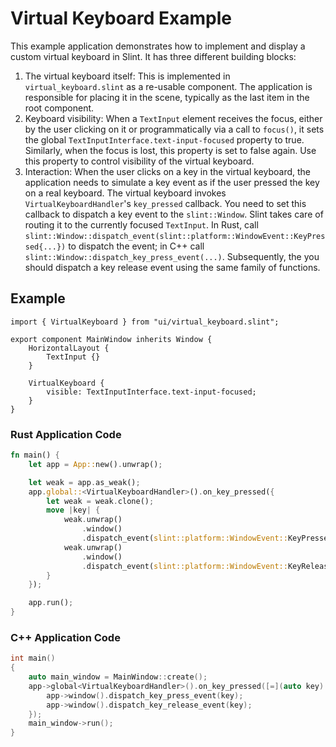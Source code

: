 <!-- Copyright © SixtyFPS GmbH <info@slint.dev> ; SPDX-License-Identifier: GPL-3.0-only OR LicenseRef-Slint-Royalty-free-1.1 OR LicenseRef-Slint-commercial -->
# Virtual Keyboard Example

This example application demonstrates how to implement and display a custom virtual keyboard in Slint.
It has three different building blocks:

1. The virtual keyboard itself: This is implemented in `virtual_keyboard.slint` as a re-usable component.
   The application is responsible for placing it in the scene, typically as the last item in the root component.
2. Keyboard visibility: When a `TextInput` element receives the focus, either by the user clicking on it or programmatically
   via a call to `focus()`, it sets the global `TextInputInterface.text-input-focused` property to true. Similarly,
   when the focus is lost, this property is set to false again. Use this property to control visibility of the virtual keyboard.
3. Interaction: When the user clicks on a key in the virtual keyboard, the application needs to simulate a key event as if the user
   pressed the key on a real keyboard. The virtual keyboard invokes `VirtualKeyboardHandler`'s `key_pressed` callback. You need
   to set this callback to dispatch a key event to the `slint::Window`. Slint takes care of routing it to the currently focused
   `TextInput`. In Rust, call `slint::Window::dispatch_event(slint::platform::WindowEvent::KeyPressed{...})` to dispatch
   the event; in C++ call `slint::Window::dispatch_key_press_event(...)`. Subsequently, the you should dispatch a key
   release event using the same family of functions.

## Example

```slint
import { VirtualKeyboard } from "ui/virtual_keyboard.slint";

export component MainWindow inherits Window {
    HorizontalLayout {
        TextInput {}
    }

    VirtualKeyboard {
        visible: TextInputInterface.text-input-focused;
    }
}
```

### Rust Application Code

```rust
fn main() {
    let app = App::new().unwrap();

    let weak = app.as_weak();
    app.global::<VirtualKeyboardHandler>().on_key_pressed({
        let weak = weak.clone();
        move |key| {
            weak.unwrap()
                .window()
                .dispatch_event(slint::platform::WindowEvent::KeyPressed { text: key.clone() });
            weak.unwrap()
                .window()
                .dispatch_event(slint::platform::WindowEvent::KeyReleased { text: key });
        }
    });

    app.run();
}
```

### C++ Application Code

```cpp
int main()
{
    auto main_window = MainWindow::create();
    app->global<VirtualKeyboardHandler>().on_key_pressed([=](auto key) {
        app->window().dispatch_key_press_event(key);
        app->window().dispatch_key_release_event(key);
    });
    main_window->run();
}

```
